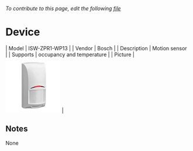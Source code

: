 
*To contribute to this page, edit the following
[file](https://github.com/Koenkk/zigbee2mqtt.io/blob/master/docgen/device_page_notes.js)*

# Device

| Model | ISW-ZPR1-WP13  |
| Vendor  | Bosch  |
| Description | Motion sensor |
| Supports | occupancy and temperature |
| Picture | ![../images/devices/ISW-ZPR1-WP13.jpg](../images/devices/ISW-ZPR1-WP13.jpg) |

## Notes

None
